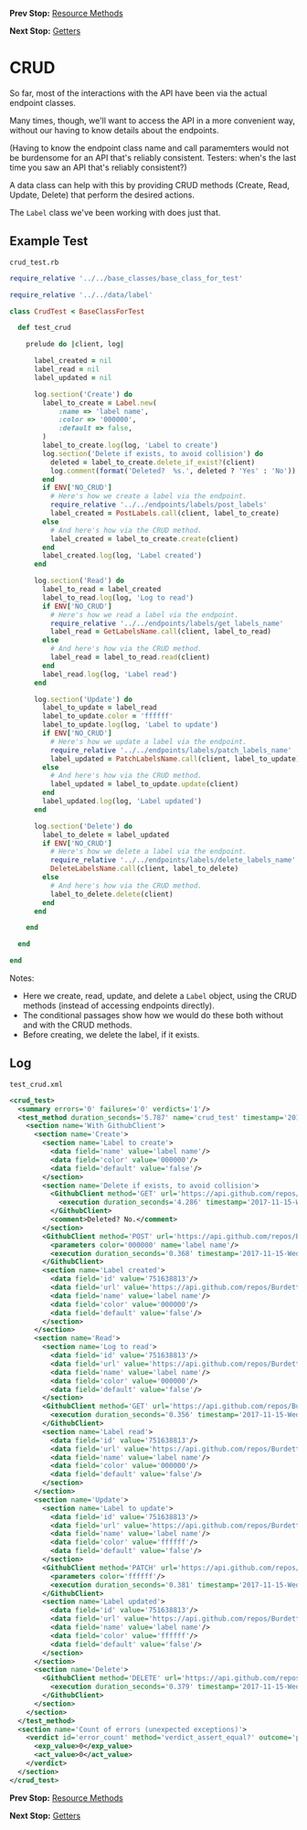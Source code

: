<!--- GENERATED FILE, DO NOT EDIT --->
**Prev Stop:** [Resource Methods](./ResourceMethods.md#resource-methods)

**Next Stop:** [Getters](./Getters.md#getters)


# CRUD

So far, most of the interactions with the API have been via the actual endpoint classes.

Many times, though, we'll want to access the API in a more convenient way, without our having to know details about the endpoints.

(Having to know the endpoint class name and call paramemters would not be burdensome for an API that's reliably consistent.  Testers:  when's the last time you saw an API that's reliably consistent?)

A data class can help with this by providing CRUD methods (Create, Read, Update, Delete) that perform the desired actions.

The <code>Label</code> class we've been working with does just that.

## Example Test

<code>crud_test.rb</code>
```ruby
require_relative '../../base_classes/base_class_for_test'

require_relative '../../data/label'

class CrudTest < BaseClassForTest

  def test_crud

    prelude do |client, log|

      label_created = nil
      label_read = nil
      label_updated = nil

      log.section('Create') do
        label_to_create = Label.new(
            :name => 'label name',
            :color => '000000',
            :default => false,
        )
        label_to_create.log(log, 'Label to create')
        log.section('Delete if exists, to avoid collision') do
          deleted = label_to_create.delete_if_exist?(client)
          log.comment(format('Deleted?  %s.', deleted ? 'Yes' : 'No'))
        end
        if ENV['NO_CRUD']
          # Here's how we create a label via the endpoint.
          require_relative '../../endpoints/labels/post_labels'
          label_created = PostLabels.call(client, label_to_create)
        else
          # And here's how via the CRUD method.
          label_created = label_to_create.create(client)
        end
        label_created.log(log, 'Label created')
      end

      log.section('Read') do
        label_to_read = label_created
        label_to_read.log(log, 'Log to read')
        if ENV['NO_CRUD']
          # Here's how we read a label via the endpoint.
          require_relative '../../endpoints/labels/get_labels_name'
          label_read = GetLabelsName.call(client, label_to_read)
        else
          # And here's how via the CRUD method.
          label_read = label_to_read.read(client)
        end
        label_read.log(log, 'Label read')
      end

      log.section('Update') do
        label_to_update = label_read
        label_to_update.color = 'ffffff'
        label_to_update.log(log, 'Label to update')
        if ENV['NO_CRUD']
          # Here's how we update a label via the endpoint.
          require_relative '../../endpoints/labels/patch_labels_name'
          label_updated = PatchLabelsName.call(client, label_to_update)
        else
          # And here's how via the CRUD method.
          label_updated = label_to_update.update(client)
        end
        label_updated.log(log, 'Label updated')
      end

      log.section('Delete') do
        label_to_delete = label_updated
        if ENV['NO_CRUD']
          # Here's how we delete a label via the endpoint.
          require_relative '../../endpoints/labels/delete_labels_name'
          DeleteLabelsName.call(client, label_to_delete)
        else
          # And here's how via the CRUD method.
          label_to_delete.delete(client)
        end
      end

    end

  end

end
```

Notes:

- Here we create, read, update, and delete a <code>Label</code> object, using the CRUD methods (instead of accessing endpoints directly).
- The conditional passages show how we would do these both without and with the CRUD methods.
- Before creating, we delete the label, if it exists.

## Log

<code>test_crud.xml</code>
```xml
<crud_test>
  <summary errors='0' failures='0' verdicts='1'/>
  <test_method duration_seconds='5.787' name='crud_test' timestamp='2017-11-15-Wed-14.42.23.653'>
    <section name='With GithubClient'>
      <section name='Create'>
        <section name='Label to create'>
          <data field='name' value='label name'/>
          <data field='color' value='000000'/>
          <data field='default' value='false'/>
        </section>
        <section name='Delete if exists, to avoid collision'>
          <GithubClient method='GET' url='https://api.github.com/repos/BurdetteLamar/RubyTest/labels/label%20name'>
            <execution duration_seconds='4.286' timestamp='2017-11-15-Wed-14.42.23.653'/>
          </GithubClient>
          <comment>Deleted? No.</comment>
        </section>
        <GithubClient method='POST' url='https://api.github.com/repos/BurdetteLamar/RubyTest/labels'>
          <parameters color='000000' name='label name'/>
          <execution duration_seconds='0.368' timestamp='2017-11-15-Wed-14.42.27.943'/>
        </GithubClient>
        <section name='Label created'>
          <data field='id' value='751638813'/>
          <data field='url' value='https://api.github.com/repos/BurdetteLamar/RubyTest/labels/label%20name'/>
          <data field='name' value='label name'/>
          <data field='color' value='000000'/>
          <data field='default' value='false'/>
        </section>
      </section>
      <section name='Read'>
        <section name='Log to read'>
          <data field='id' value='751638813'/>
          <data field='url' value='https://api.github.com/repos/BurdetteLamar/RubyTest/labels/label%20name'/>
          <data field='name' value='label name'/>
          <data field='color' value='000000'/>
          <data field='default' value='false'/>
        </section>
        <GithubClient method='GET' url='https://api.github.com/repos/BurdetteLamar/RubyTest/labels/label%20name'>
          <execution duration_seconds='0.356' timestamp='2017-11-15-Wed-14.42.28.313'/>
        </GithubClient>
        <section name='Label read'>
          <data field='id' value='751638813'/>
          <data field='url' value='https://api.github.com/repos/BurdetteLamar/RubyTest/labels/label%20name'/>
          <data field='name' value='label name'/>
          <data field='color' value='000000'/>
          <data field='default' value='false'/>
        </section>
      </section>
      <section name='Update'>
        <section name='Label to update'>
          <data field='id' value='751638813'/>
          <data field='url' value='https://api.github.com/repos/BurdetteLamar/RubyTest/labels/label%20name'/>
          <data field='name' value='label name'/>
          <data field='color' value='ffffff'/>
          <data field='default' value='false'/>
        </section>
        <GithubClient method='PATCH' url='https://api.github.com/repos/BurdetteLamar/RubyTest/labels/label%20name'>
          <parameters color='ffffff'/>
          <execution duration_seconds='0.381' timestamp='2017-11-15-Wed-14.42.28.673'/>
        </GithubClient>
        <section name='Label updated'>
          <data field='id' value='751638813'/>
          <data field='url' value='https://api.github.com/repos/BurdetteLamar/RubyTest/labels/label%20name'/>
          <data field='name' value='label name'/>
          <data field='color' value='ffffff'/>
          <data field='default' value='false'/>
        </section>
      </section>
      <section name='Delete'>
        <GithubClient method='DELETE' url='https://api.github.com/repos/BurdetteLamar/RubyTest/labels/label%20name'>
          <execution duration_seconds='0.379' timestamp='2017-11-15-Wed-14.42.29.061'/>
        </GithubClient>
      </section>
    </section>
  </test_method>
  <section name='Count of errors (unexpected exceptions)'>
    <verdict id='error_count' method='verdict_assert_equal?' outcome='passed' volatile='true'>
      <exp_value>0</exp_value>
      <act_value>0</act_value>
    </verdict>
  </section>
</crud_test>
```

**Prev Stop:** [Resource Methods](./ResourceMethods.md#resource-methods)

**Next Stop:** [Getters](./Getters.md#getters)

